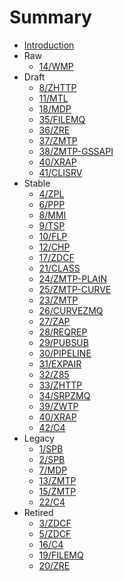 # Summary

* [Introduction](README.md)
* Raw
  * [14/WMP](14/README.md)
* Draft
  * [8/ZHTTP](8/README.md)
  * [11/MTL](11/README.md)
  * [18/MDP](18/README.md)
  * [35/FILEMQ](35/README.md)
  * [36/ZRE](36/README.md)
  * [37/ZMTP](37/README.md)
  * [38/ZMTP-GSSAPI](38/README.md)
  * [40/XRAP](40/README.md)
  * [41/CLISRV](41/README.md)
* Stable
  * [4/ZPL](4/README.md)
  * [6/PPP](6/README.md)
  * [8/MMI](8/README.md)
  * [9/TSP](9/README.md)
  * [10/FLP](10/README.md)
  * [12/CHP](12/README.md)
  * [17/ZDCF](17/README.md)
  * [21/CLASS](21/README.md)
  * [24/ZMTP-PLAIN](24/README.md)
  * [25/ZMTP-CURVE](25/README.md)
  * [23/ZMTP](23/README.md)
  * [26/CURVEZMQ](26/README.md)
  * [27/ZAP](27/README.md)
  * [28/REQREP](28/README.md)
  * [29/PUBSUB](29/README.md)
  * [30/PIPELINE](30/README.md)
  * [31/EXPAIR](31/README.md)
  * [32/Z85](32/README.md)
  * [33/ZHTTP](33/README.md)
  * [34/SRPZMQ](34/README.md)
  * [39/ZWTP](39/README.md)
  * [40/XRAP](40/README.md)
  * [42/C4](42/README.md)
* Legacy
  * [1/SPB](1/README.md)
  * [2/SPB](2/README.md)
  * [7/MDP](7/README.md)
  * [13/ZMTP](13/README.md)
  * [15/ZMTP](15/README.md)
  * [22/C4](22/README.md)
* Retired
  * [3/ZDCF](3/README.md)
  * [5/ZDCF](5/README.md)
  * [16/C4](16/README.md)
  * [19/FILEMQ](19/README.md)
  * [20/ZRE](20/README.md)





